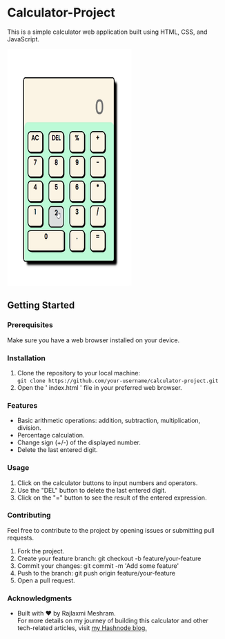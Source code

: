 # Calculator-Project
This is a simple calculator web application built using HTML, CSS, and JavaScript.
<p>
  
<img src="https://github.com/RajlaxmiMeshram/Calculator-Project/blob/main/image/calculatorGif.gif" alt="calculator" width="288" height="550" ></img>
</p>

## Getting Started
### Prerequisites
Make sure you have a web browser installed on your device.
### Installation
1. Clone the repository to your local machine:</br>
```` git clone https://github.com/your-username/calculator-project.git ```` 
2. Open the ' index.html ' file in your preferred web browser.
### Features
- Basic arithmetic operations: addition, subtraction, multiplication, division.
- Percentage calculation.
- Change sign (+/-) of the displayed number.
- Delete the last entered digit.
### Usage
1. Click on the calculator buttons to input numbers and operators.
2. Use the "DEL" button to delete the last entered digit.
3. Click on the "=" button to see the result of the entered expression.
### Contributing
Feel free to contribute to the project by opening issues or submitting pull requests.

1. Fork the project.
2. Create your feature branch: git checkout -b feature/your-feature
3. Commit your changes: git commit -m 'Add some feature'
4. Push to the branch: git push origin feature/your-feature
5. Open a pull request.

### Acknowledgments
- Built with ❤️ by Rajlaxmi Meshram.</br>
  For more details on my journey of building this calculator and other tech-related articles, visit [my Hashnode blog.](https://rajlaxmimeshram.hashnode.dev/)
   
